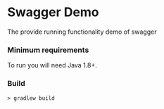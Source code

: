 # Swagger Demo

The provide running functionality demo of swagger

### Minimum requirements
To run you will need Java 1.8+.

### Build

```
> gradlew build
```
